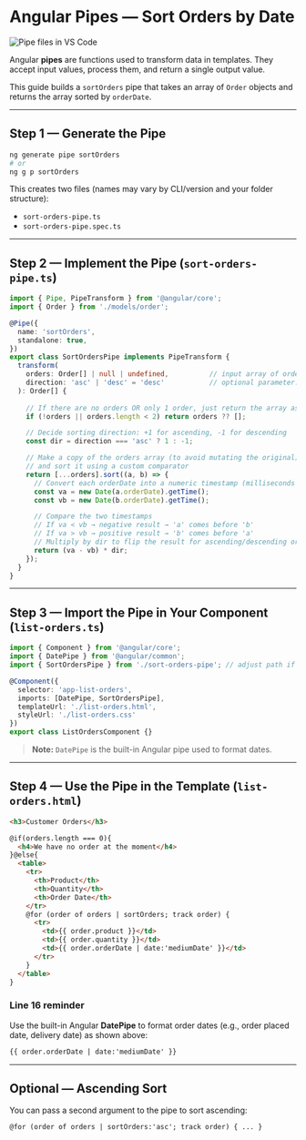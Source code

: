 # Angular Pipes — Sort Orders by Date

![Pipe files in VS Code](sandbox:/mnt/data/12371687-bf14-48e9-877f-a291fa5150ff.png)

Angular **pipes** are functions used to transform data in templates. They accept input values, process them, and return a single output value.

This guide builds a `sortOrders` pipe that takes an array of `Order` objects and returns the array sorted by `orderDate`.

---

## Step 1 — Generate the Pipe

```bash
ng generate pipe sortOrders
# or
ng g p sortOrders
```

This creates two files (names may vary by CLI/version and your folder structure):

- `sort-orders-pipe.ts`
- `sort-orders-pipe.spec.ts`

---

## Step 2 — Implement the Pipe (`sort-orders-pipe.ts`)

```ts
import { Pipe, PipeTransform } from '@angular/core';
import { Order } from './models/order';

@Pipe({
  name: 'sortOrders',
  standalone: true,
})
export class SortOrdersPipe implements PipeTransform {
  transform(
    orders: Order[] | null | undefined,          // input array of orders (can be null/undefined while loading)
    direction: 'asc' | 'desc' = 'desc'           // optional parameter: sort ascending or descending (default = 'desc')
  ): Order[] {
    
    // If there are no orders OR only 1 order, just return the array as-is (nothing to sort)
    if (!orders || orders.length < 2) return orders ?? [];

    // Decide sorting direction: +1 for ascending, -1 for descending
    const dir = direction === 'asc' ? 1 : -1;

    // Make a copy of the orders array (to avoid mutating the original)
    // and sort it using a custom comparator
    return [...orders].sort((a, b) => {
      // Convert each orderDate into a numeric timestamp (milliseconds since 1970)
      const va = new Date(a.orderDate).getTime();
      const vb = new Date(b.orderDate).getTime();

      // Compare the two timestamps
      // If va < vb → negative result → 'a' comes before 'b'
      // If va > vb → positive result → 'b' comes before 'a'
      // Multiply by dir to flip the result for ascending/descending order
      return (va - vb) * dir;
    });
  }
}
```

---

## Step 3 — Import the Pipe in Your Component (`list-orders.ts`)

```ts
import { Component } from '@angular/core';
import { DatePipe } from '@angular/common';
import { SortOrdersPipe } from './sort-orders-pipe'; // adjust path if needed

@Component({
  selector: 'app-list-orders',
  imports: [DatePipe, SortOrdersPipe],
  templateUrl: './list-orders.html',
  styleUrl: './list-orders.css'
})
export class ListOrdersComponent {}
```

> **Note:** `DatePipe` is the built-in Angular pipe used to format dates.

---

## Step 4 — Use the Pipe in the Template (`list-orders.html`)

```html
<h3>Customer Orders</h3>

@if(orders.length === 0){
  <h4>We have no order at the moment</h4>
}@else{
  <table>
    <tr>
      <th>Product</th>
      <th>Quantity</th>
      <th>Order Date</th>
    </tr>
    @for (order of orders | sortOrders; track order) {
      <tr>
        <td>{{ order.product }}</td>
        <td>{{ order.quantity }}</td>
        <td>{{ order.orderDate | date:'mediumDate' }}</td>
      </tr>
    }
  </table>
}
```

### Line 16 reminder
Use the built-in Angular **DatePipe** to format order dates (e.g., order placed date, delivery date) as shown above:
```html
{{ order.orderDate | date:'mediumDate' }}
```

---

## Optional — Ascending Sort
You can pass a second argument to the pipe to sort ascending:
```html
@for (order of orders | sortOrders:'asc'; track order) { ... }
```
